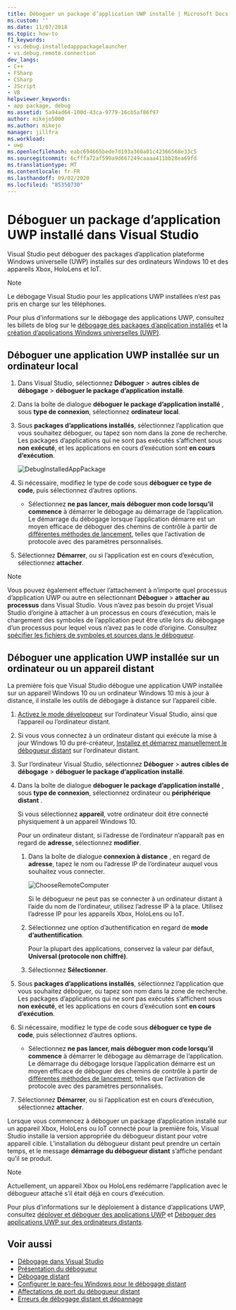 ```yaml
---
title: Déboguer un package d’application UWP installé | Microsoft Docs
ms.custom: ''
ms.date: 11/07/2018
ms.topic: how-to
f1_keywords:
- vs.debug.installedapppackagelauncher
- vs.debug.remote.connection
dev_langs:
- C++
- FSharp
- CSharp
- JScript
- VB
helpviewer_keywords:
- app package, debug
ms.assetid: 5a94ad64-100d-43ca-9779-16cb5af86f97
author: mikejo5000
ms.author: mikejo
manager: jillfra
ms.workload:
- uwp
ms.openlocfilehash: eabc694665bede7d193a360a01c42366568e33c5
ms.sourcegitcommit: 6cfffa72af599a9d667249caaaa411bb28ea69fd
ms.translationtype: MT
ms.contentlocale: fr-FR
ms.lasthandoff: 09/02/2020
ms.locfileid: "85350730"
---
```

# <a name="debug-an-installed-uwp-app-package-in-visual-studio"></a>Déboguer un package d’application UWP installé dans Visual Studio

Visual Studio peut déboguer des packages d’application plateforme Windows universelle (UWP) installés sur des ordinateurs Windows 10 et des appareils Xbox, HoloLens et IoT.

>[!NOTE]
>Le débogage Visual Studio pour les applications UWP installées n’est pas pris en charge sur les téléphones.

Pour plus d’informations sur le débogage des applications UWP, consultez les billets de blog sur le [débogage des packages d’application installés](https://devblogs.microsoft.com/devops/updates-for-debugging-installed-app-packages-in-visual-studio-2015-update-2/) et la [création d’applications Windows universelles (UWP)](https://devblogs.microsoft.com/visualstudio/universal-windows-apps-targeting-windows-10-anniversary-sdk/).

## <a name="debug-an-installed-uwp-app-on-a-local-machine"></a>Déboguer une application UWP installée sur un ordinateur local

1. Dans Visual Studio, sélectionnez **Déboguer**  >  **autres cibles de débogage**  >  **déboguer le package d’application installé**.

1. Dans la boîte de dialogue **déboguer le package d’application installé** , sous **type de connexion**, sélectionnez **ordinateur local**.

1. Sous **packages d’applications installés**, sélectionnez l’application que vous souhaitez déboguer, ou tapez son nom dans la zone de recherche. Les packages d’applications qui ne sont pas exécutés s’affichent sous **non exécuté**, et les applications en cours d’exécution sont **en cours d’exécution**.

   ![DebugInstalledAppPackage](../debugger/media/debug-installed-app-pkg.png "DebugInstalledAppPackage")

1. Si nécessaire, modifiez le type de code sous **déboguer ce type de code**, puis sélectionnez d’autres options.
   - Sélectionnez **ne pas lancer, mais déboguer mon code lorsqu’il commence** à démarrer le débogage au démarrage de l’application. Le démarrage du débogage lorsque l’application démarre est un moyen efficace de déboguer des chemins de contrôle à partir de [différentes méthodes de lancement](/windows/uwp/xbox-apps/automate-launching-uwp-apps), telles que l’activation de protocole avec des paramètres personnalisés.

1. Sélectionnez **Démarrer**, ou si l’application est en cours d’exécution, sélectionnez **attacher**.

> [!NOTE]
> Vous pouvez également effectuer l’attachement à n’importe quel processus d’application UWP ou autre en sélectionnant **Déboguer**  >  **attacher au processus** dans Visual Studio. Vous n’avez pas besoin du projet Visual Studio d’origine à attacher à un processus en cours d’exécution, mais le chargement des symboles de l’application peut être utile lors du débogage d’un processus pour lequel vous n’avez pas le code d’origine. Consultez [spécifier les fichiers de symboles et sources dans le débogueur](specify-symbol-dot-pdb-and-source-files-in-the-visual-studio-debugger.md).

## <a name="debug-an-installed-uwp-app-on-a-remote-computer-or-device"></a><a name="remote"></a> Déboguer une application UWP installée sur un ordinateur ou un appareil distant

La première fois que Visual Studio débogue une application UWP installée sur un appareil Windows 10 ou un ordinateur Windows 10 mis à jour à distance, il installe les outils de débogage à distance sur l’appareil cible.

1. [Activez le mode développeur](/windows/uwp/get-started/enable-your-device-for-development) sur l’ordinateur Visual Studio, ainsi que l’appareil ou l’ordinateur distant.

1. Si vous vous connectez à un ordinateur distant qui exécute la mise à jour Windows 10 du pré-créateur, [Installez et démarrez manuellement le débogueur distant](../debugger/remote-debugging.md) sur l’ordinateur distant.

1. Sur l’ordinateur Visual Studio, sélectionnez **Déboguer**  >  **autres cibles de débogage**  >  **déboguer le package d’application installé**.

1. Dans la boîte de dialogue **déboguer le package d’application installé** , sous **type de connexion**, sélectionnez ordinateur ou **périphérique** **distant** .

   Si vous sélectionnez **appareil**, votre ordinateur doit être connecté physiquement à un appareil Windows 10.

   Pour un ordinateur distant, si l’adresse de l’ordinateur n’apparaît pas en regard de **adresse**, sélectionnez **modifier**.

   1. Dans la boîte de dialogue **connexion à distance** , en regard de **adresse**, tapez le nom ou l’adresse IP de l’ordinateur auquel vous souhaitez vous connecter.

      ![ChooseRemoteComputer](../debugger/media/debug-remote-app-pkg.png "ChooseRemoteComputer")

      Si le débogueur ne peut pas se connecter à un ordinateur distant à l’aide du nom de l’ordinateur, utilisez l’adresse IP à la place. Utilisez l’adresse IP pour les appareils Xbox, HoloLens ou IoT.
   1. Sélectionnez une option d’authentification en regard de **mode d’authentification**.

      Pour la plupart des applications, conservez la valeur par défaut, **Universal (protocole non chiffré)**.
   1. Sélectionnez **Sélectionner**.

1. Sous **packages d’applications installés**, sélectionnez l’application que vous souhaitez déboguer, ou tapez son nom dans la zone de recherche. Les packages d’applications qui ne sont pas exécutés s’affichent sous **non exécuté**, et les applications en cours d’exécution sont **en cours d’exécution**.

1. Si nécessaire, modifiez le type de code sous **déboguer ce type de code**, puis sélectionnez d’autres options.
   - Sélectionnez **ne pas lancer, mais déboguer mon code lorsqu’il commence** à démarrer le débogage au démarrage de l’application. Le démarrage du débogage lorsque l’application démarre est un moyen efficace de déboguer des chemins de contrôle à partir de [différentes méthodes de lancement](/windows/uwp/xbox-apps/automate-launching-uwp-apps), telles que l’activation de protocole avec des paramètres personnalisés.

1. Sélectionnez **Démarrer**, ou si l’application est en cours d’exécution, sélectionnez **attacher**.

Lorsque vous commencez à déboguer un package d’application installé sur un appareil Xbox, HoloLens ou IoT connecté pour la première fois, Visual Studio installe la version appropriée du débogueur distant pour votre appareil cible. L’installation du débogueur distant peut prendre un certain temps, et le message **démarrage du débogueur distant** s’affiche pendant qu’il se produit.

>[!NOTE]
>Actuellement, un appareil Xbox ou HoloLens redémarre l’application avec le débogueur attaché s’il était déjà en cours d’exécution.

Pour plus d’informations sur le déploiement à distance d’applications UWP, consultez [déployer et déboguer des applications UWP](/windows/uwp/debug-test-perf/deploying-and-debugging-uwp-apps#advanced-remote-deployment-options) et [Déboguer des applications UWP sur des ordinateurs distants](run-windows-store-apps-on-a-remote-machine.md).

## <a name="see-also"></a>Voir aussi

- [Débogage dans Visual Studio](../debugger/index.yml)
- [Présentation du débogueur](../debugger/debugger-feature-tour.md)
- [Débogage distant](../debugger/remote-debugging.md)
- [Configurer le pare-feu Windows pour le débogage distant](../debugger/configure-the-windows-firewall-for-remote-debugging.md)
- [Affectations de port du débogueur distant](../debugger/remote-debugger-port-assignments.md)
- [Erreurs de débogage distant et dépannage](../debugger/remote-debugging-errors-and-troubleshooting.md)